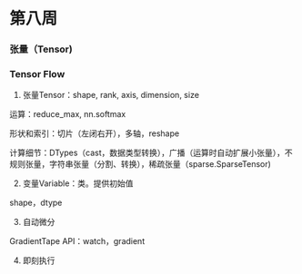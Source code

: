 # 第八周

### 

### 张量（Tensor)

### Tensor Flow

1. 张量Tensor：shape, rank, axis, dimension, size

 运算：reduce_max, nn.softmax

 形状和索引：切片（左闭右开），多轴，reshape

 计算细节：DTypes（cast，数据类型转换），广播（运算时自动扩展小张量），不规则张量，字符串张量（分割、转换），稀疏张量（sparse.SparseTensor)

2. 变量Variable：类。提供初始值

 shape，dtype

3. 自动微分

 GradientTape API：watch，gradient

4. 即刻执行